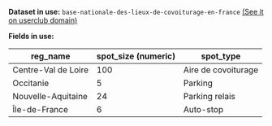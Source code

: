 **Dataset in use:** `base-nationale-des-lieux-de-covoiturage-en-france` [(See it on userclub domain)](https://userclub.opendatasoft.com/explore/dataset/base-nationale-des-lieux-de-covoiturage-en-france/table/)

**Fields in use:** 

| reg_name | spot_size (numeric)| spot_type |
|---|---|---|
|Centre-Val de Loire|100|Aire de covoiturage|
|Occitanie|5|Parking|
|Nouvelle-Aquitaine|24|Parking relais|
|Île-de-France|6|Auto-stop|